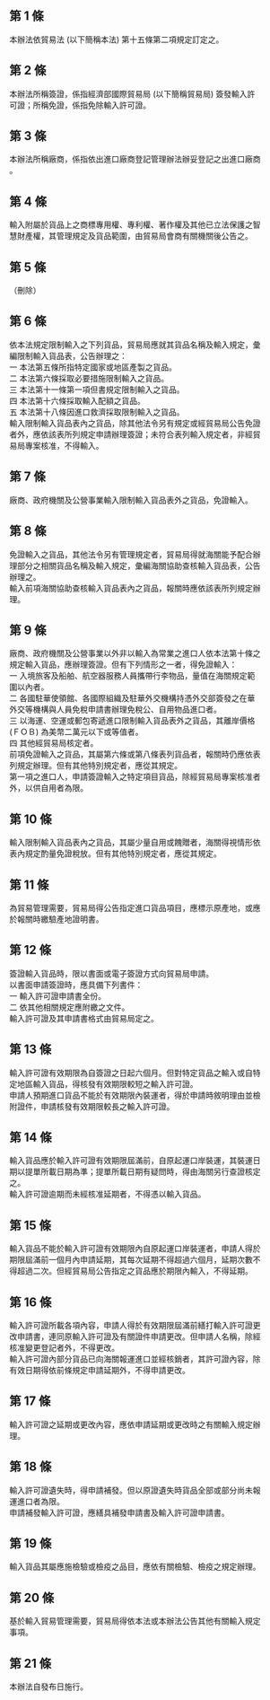 第 1 條
-------
本辦法依貿易法 (以下簡稱本法) 第十五條第二項規定訂定之。

第 2 條
-------
本辦法所稱簽證，係指經濟部國際貿易局 (以下簡稱貿易局) 簽發輸入許  
可證；所稱免證，係指免除輸入許可證。

第 3 條
-------
本辦法所稱廠商，係指依出進口廠商登記管理辦法辦妥登記之出進口廠商  
。

第 4 條
-------
輸入附屬於貨品上之商標專用權、專利權、著作權及其他已立法保護之智  
慧財產權，其管理規定及貨品範圍，由貿易局會商有關機關後公告之。

第 5 條
-------
（刪除）

第 6 條
-------
依本法規定限制輸入之下列貨品，貿易局應就其貨品名稱及輸入規定，彙  
編限制輸入貨品表，公告辦理之：  
一  本法第五條所指特定國家或地區產製之貨品。  
二  本法第六條採取必要措施限制輸入之貨品。  
三  本法第十一條第一項但書規定限制輸入之貨品。  
四  本法第十六條採取輸入配額之貨品。  
五  本法第十八條因進口救濟採取限制輸入之貨品。  
輸入限制輸入貨品表內之貨品，除其他法令另有規定或經貿易局公告免證  
者外，應依該表所列規定申請辦理簽證；未符合表列輸入規定者，非經貿  
易局專案核准，不得輸入。

第 7 條
-------
廠商、政府機關及公營事業輸入限制輸入貨品表外之貨品，免證輸入。

第 8 條
-------
免證輸入之貨品，其他法令另有管理規定者，貿易局得就海關能予配合辦  
理部分之相關貨品名稱及輸入規定，彙編海關協助查核輸入貨品表，公告  
辦理之。                                                          
輸入前項海關協助查核輸入貨品表內之貨品，報關時應依該表所列規定辦  
理。

第 9 條
-------
廠商、政府機關及公營事業以外非以輸入為常業之進口人依本法第十條之  
規定輸入貨品，應辦理簽證。但有下列情形之一者，得免證輸入：  
一  入境旅客及船舶、航空器服務人員攜帶行李物品，量值在海關規定範  
    圍以內者。  
二  各國駐華使領館、各國際組織及駐華外交機構持憑外交部簽發之在華  
    外交等機構與人員免稅申請書辦理免稅公、自用物品進口者。  
三  以海運、空運或郵包寄遞進口限制輸入貨品表外之貨品，其離岸價格  
     (ＦＯＢ) 為美幣二萬元以下或等值者。  
四  其他經貿易局核定者。  
前項免證輸入之貨品，其屬第六條或第八條表列貨品者，報關時仍應依表  
列規定辦理。但有其他特別規定者，應從其規定。  
第一項之進口人，申請簽證輸入之特定項目貨品，除經貿易局專案核准者  
外，以供自用者為限。

第 10 條
--------
輸入限制輸入貨品表內之貨品，其屬少量自用或餽贈者，海關得視情形依  
表內規定酌量免證稅放。但有其他特別規定者，應從其規定。

第 11 條
--------
為貿易管理需要，貿易局得公告指定進口貨品項目，應標示原產地，或應  
於報關時繳驗產地證明書。

第 12 條
--------
簽證輸入貨品時，限以書面或電子簽證方式向貿易局申請。  
以書面申請簽證時，應具備下列書件：  
一  輸入許可證申請書全份。  
二  依其他相關規定應附繳之文件。  
輸入許可證及其申請書格式由貿易局定之。

第 13 條
--------
輸入許可證有效期限為自簽證之日起六個月。但對特定貨品之輸入或自特  
定地區輸入貨品，得核發有效期限較短之輸入許可證。  
申請人預期進口貨品不能於有效期限內裝運者，得於申請時敘明理由並檢  
附證件，申請核發有效期限較長之輸入許可證。

第 14 條
--------
輸入貨品應於輸入許可證有效期限屆滿前，自原起運口岸裝運，其裝運日  
期以提單所載日期為準；提單所載日期有疑問時，得由海關另行查證核定  
之。  
輸入許可證逾期而未經核准延期者，不得憑以輸入貨品。

第 15 條
--------
輸入貨品不能於輸入許可證有效期限內自原起運口岸裝運者，申請人得於  
期限屆滿前一個月內申請延期，其每次延期不得超過六個月，延期次數不  
得超過二次。但經貿易局公告指定之貨品應於期限內輸入，不得延期。

第 16 條
--------
輸入許可證所載各項內容，申請人得於有效期限屆滿前繕打輸入許可證更  
改申請書，連同原輸入許可證及有關證件申請更改。但申請人名稱，除經  
核准變更登記者外，不得更改。  
輸入許可證內部分貨品已向海關報運進口並經核銷者，其許可證內容，除  
有效日期得依前條規定申請延期外，不得申請更改。

第 17 條
--------
輸入許可證之延期或更改內容，應依申請延期或更改時之有關輸入規定辦  
理。

第 18 條
--------
輸入許可證遺失時，得申請補發。但以原證遺失時貨品全部或部分尚未報  
運進口者為限。  
申請補發輸入許可證，應繕具補發申請書及輸入許可證申請書。

第 19 條
--------
輸入貨品其屬應施檢驗或檢疫之品目，應依有關檢驗、檢疫之規定辦理。

第 20 條
--------
基於輸入貿易管理需要，貿易局得依本法或本辦法公告其他有關輸入規定  
事項。

第 21 條
--------
本辦法自發布日施行。

